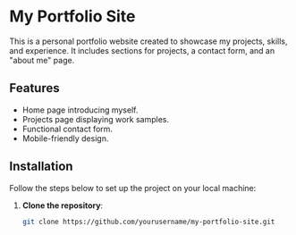 # My Portfolio Site

This is a personal portfolio website created to showcase my projects, skills, and experience. It includes sections for projects, a contact form, and an "about me" page.

## Features
- Home page introducing myself.
- Projects page displaying work samples.
- Functional contact form.
- Mobile-friendly design.

## Installation

Follow the steps below to set up the project on your local machine:

1. **Clone the repository**:
   ```bash
   git clone https://github.com/yourusername/my-portfolio-site.git
